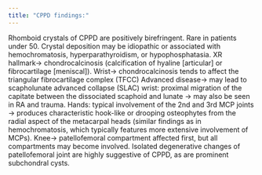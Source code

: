 ```yaml
---
title: "CPPD findings:"
---
```

Rhomboid crystals of CPPD are positively birefringent.
Rare in patients under 50.
Crystal deposition may be idiopathic or associated with hemochromatosis, hyperparathyroidism, or hypophosphatasia.
XR hallmark&#8594; chondrocalcinosis (calcification of hyaline [articular] or fibrocartilage [meniscal]).
Wrist&#8594; chondrocalcinosis tends to affect the triangular fibrocartilage complex (TFCC)
Advanced disease&#8594; may lead to scapholunate advanced collapse (SLAC) wrist: proximal migration of the capitate between the dissociated scaphoid and lunate &#8594; may also be seen in RA and trauma.
Hands: typical involvement of the 2nd and 3rd MCP joints &#8594; produces characteristic hook-like or drooping osteophytes from the radial aspect of the metacarpal heads (similar findings as in hemochromatosis, which typically features more extensive involvement of MCPs).
Knee&#8594; patellofemoral compartment affected first, but all compartments may become involved.
Isolated degenerative changes of patellofemoral joint are highly suggestive of CPPD, as are prominent subchondral cysts.

